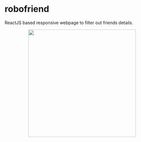 # robofriend
ReactJS based responsive webpage to filter out friends details.
<p align="center">
  <img src="Description/1(1).png" width="350"">
</p>
